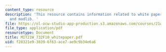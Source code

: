 ```yaml
---
content_type: resource
description: 'This resource contains information related to white paper assignment
  and madlib. '
file: https://ol-ocw-studio-app-production.s3.amazonaws.com/courses/21w-732-science-writing-and-new-media-fall-2010/f28321e938396f63ace7ae9c9b34e6a6_MIT21W_732F10_whitepaper.pdf
file_type: application/pdf
resourcetype: Document
title: MIT21W_732F10_whitepaper.pdf
uid: f28321e9-3839-6f63-ace7-ae9c9b34e6a6
---
```

